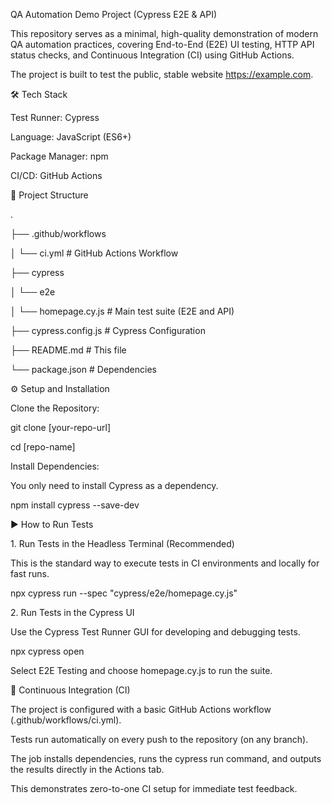 QA Automation Demo Project (Cypress E2E \& API)



This repository serves as a minimal, high-quality demonstration of modern QA automation practices, covering End-to-End (E2E) UI testing, HTTP API status checks, and Continuous Integration (CI) using GitHub Actions.



The project is built to test the public, stable website https://example.com.



🛠️ Tech Stack



Test Runner: Cypress



Language: JavaScript (ES6+)



Package Manager: npm



CI/CD: GitHub Actions



📂 Project Structure



.

├── .github/workflows

│   └── ci.yml             # GitHub Actions Workflow

├── cypress

│   └── e2e

│       └── homepage.cy.js # Main test suite (E2E and API)

├── cypress.config.js      # Cypress Configuration

├── README.md              # This file

└── package.json           # Dependencies





⚙️ Setup and Installation



Clone the Repository:



git clone \[your-repo-url]

cd \[repo-name]





Install Dependencies:

You only need to install Cypress as a dependency.



npm install cypress --save-dev





▶️ How to Run Tests



1\. Run Tests in the Headless Terminal (Recommended)



This is the standard way to execute tests in CI environments and locally for fast runs.



npx cypress run --spec "cypress/e2e/homepage.cy.js"





2\. Run Tests in the Cypress UI



Use the Cypress Test Runner GUI for developing and debugging tests.



npx cypress open





Select E2E Testing and choose homepage.cy.js to run the suite.



🚀 Continuous Integration (CI)



The project is configured with a basic GitHub Actions workflow (.github/workflows/ci.yml).



Tests run automatically on every push to the repository (on any branch).



The job installs dependencies, runs the cypress run command, and outputs the results directly in the Actions tab.



This demonstrates zero-to-one CI setup for immediate test feedback.

